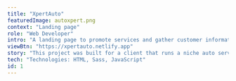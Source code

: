 ```yaml
---
title: "XpertAuto"
featuredImage: autoxpert.png
context: "Landing page"
role: "Web Developer"
intro: "A landing page to promote services and gather customer information"
viewBtn: "https://xpertauto.netlify.app"
story: "This project was built for a client that runs a niche auto service."
tech: "Technologies: HTML, Sass, JavaScript"
id: 1
---
```

